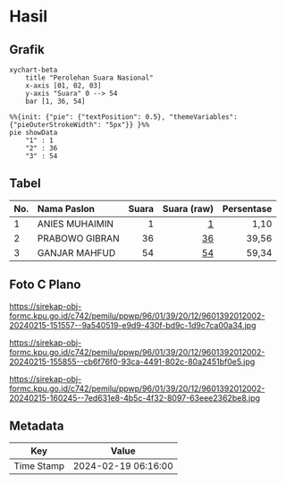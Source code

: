 # Hasil

## Grafik

```mermaid
xychart-beta
    title "Perolehan Suara Nasional"
    x-axis [01, 02, 03]
    y-axis "Suara" 0 --> 54
    bar [1, 36, 54]
```

```mermaid
%%{init: {"pie": {"textPosition": 0.5}, "themeVariables": {"pieOuterStrokeWidth": "5px"}} }%%
pie showData
    "1" : 1
    "2" : 36
    "3" : 54
```

## Tabel

| No. | Nama Paslon    | Suara | Suara (raw) | Persentase |
|:--- |:-------------- | -----:| -----------:| ----------:|
| 1   | ANIES MUHAIMIN | 1     | [1][p-1]    | 1,10       |
| 2   | PRABOWO GIBRAN | 36    | [36][p-2]   | 39,56      |
| 3   | GANJAR MAHFUD  | 54    | [54][p-3]   | 59,34      |


[p-1]: https://github.com/gigit-pemilu/pemilu-2024/blob/main/pilpres/hitung-suara/sub/96-papua-barat-daya/sub/01-sorong/sub/39-mariat/sub/2012-kasih/sub/002-tps/sub/paslon-1.txt
[p-2]: https://github.com/gigit-pemilu/pemilu-2024/blob/main/pilpres/hitung-suara/sub/96-papua-barat-daya/sub/01-sorong/sub/39-mariat/sub/2012-kasih/sub/002-tps/sub/paslon-2.txt
[p-3]: https://github.com/gigit-pemilu/pemilu-2024/blob/main/pilpres/hitung-suara/sub/96-papua-barat-daya/sub/01-sorong/sub/39-mariat/sub/2012-kasih/sub/002-tps/sub/paslon-3.txt

## Foto C Plano

https://sirekap-obj-formc.kpu.go.id/c742/pemilu/ppwp/96/01/39/20/12/9601392012002-20240215-151557--9a540519-e9d9-430f-bd9c-1d9c7ca00a34.jpg

https://sirekap-obj-formc.kpu.go.id/c742/pemilu/ppwp/96/01/39/20/12/9601392012002-20240215-155855--cb6f76f0-93ca-4491-802c-80a2451bf0e5.jpg

https://sirekap-obj-formc.kpu.go.id/c742/pemilu/ppwp/96/01/39/20/12/9601392012002-20240215-160245--7ed631e8-4b5c-4f32-8097-63eee2362be8.jpg


## Metadata

| Key        | Value               |
| ---------- | ------------------- |
| Time Stamp | 2024-02-19 06:16:00 |



